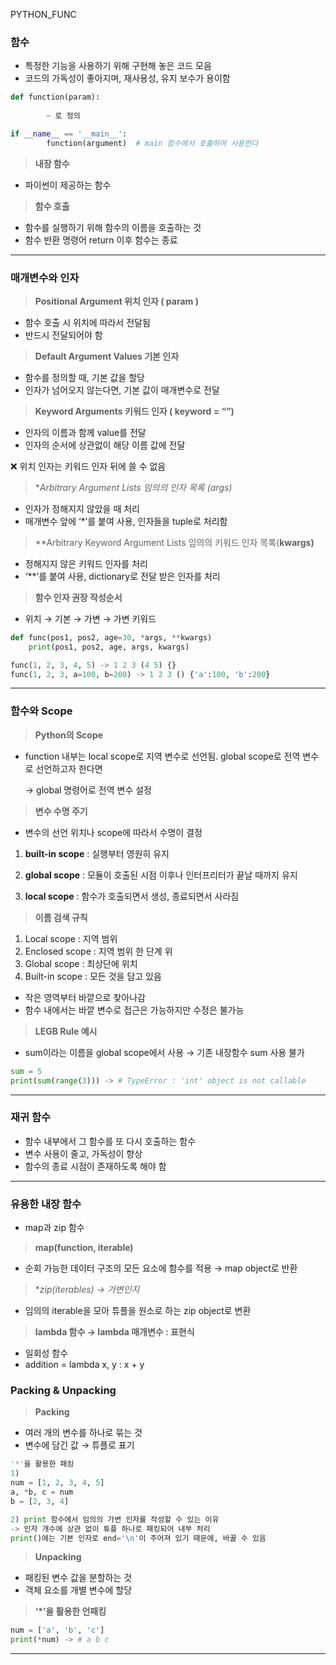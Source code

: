 PYTHON_FUNC
### 함수

- 특정한 기능을 사용하기 위해 구현해 놓은 코드 모음
- 코드의 가독성이 좋아지며, 재사용성, 유지 보수가 용이함

```python
def function(param):
		
		~ 로 정의

if __name__ == '__main__':
		function(argument)  # main 함수에서 호출하여 사용한다
```

> **내장 함수**
> 
- 파이썬이 제공하는 함수

> **함수 호출**
> 
- 함수를 실행하기 위해 함수의 이름을 호출하는 것
- 함수 반환 명령어 return 이후 함수는 종료

---

### 매개변수와 인자

> **Positional Argument 위치 인자 ( param )**
> 
- 함수 호출 시 위치에 따라서 전달됨
- 반드시 전달되어야 함

> **Default Argument Values 기본 인자**
> 
- 함수를 정의할 때, 기본 값을 할당
- 인자가 넘어오지 않는다면, 기본 값이 매개변수로 전달

> **Keyword Arguments 키워드 인자 ( keyword = “”)**
> 
- 인자의 이름과 함께 value를 전달
- 인자의 순서에 상관없이 해당 이름 값에 전달

❌ 위치 인자는 키워드 인자 뒤에 쓸 수 없음

> **Arbitrary Argument Lists 임의의 인자 목록 (*args)**
> 
- 인자가 정해지지 않았을 때 처리
- 매개변수 앞에 ‘*’를 붙여 사용, 인자들을 tuple로 처리함

> **Arbitrary Keyword Argument Lists 임의의 키워드 인자 목록(**kwargs)**
> 
- 정해지지 않은 키워드 인자를 처리
- ‘**’를 붙여 사용, dictionary로 전달 받은 인자를 처리

> **함수 인자 권장 작성순서**
> 
- 위치 → 기본 → 가변 → 가변 키워드

```python
def func(pos1, pos2, age=30, *args, **kwargs)
	print(pos1, pos2, age, args, kwargs)

func(1, 2, 3, 4, 5) -> 1 2 3 (4 5) {}
func(1, 2, 3, a=100, b=200) -> 1 2 3 () {'a':100, 'b':200}
```

---

### 함수와 Scope

> **Python의 Scope**
> 
- function 내부는 local scope로 지역 변수로 선언됨. global scope로 전역 변수로 선언하고자 한다면
    
    →  global 명령어로 전역 변수 설정
    

> **변수 수명 주기**
> 
- 변수의 선언 위치나 scope에 따라서 수명이 결정

1) **built-in scope** : 실행부터 영원히 유지

2) **global scope** : 모듈이 호출된 시점 이후나 인터프리터가 끝날 때까지 유지

3) **local scope** : 함수가 호출되면서 생성, 종료되면서 사라짐

> **이름 검색 규칙**
> 
1. Local scope : 지역 범위
2. Enclosed scope : 지역 범위 한 단계 위
3. Global scope : 최상단에 위치
4. Built-in scope : 모든 것을 담고 있음
- 작은 영역부터 바깥으로 찾아나감
- 함수 내에서는 바깥 변수로 접근은 가능하지만 수정은 불가능

> **LEGB Rule 예시**
> 
- sum이라는 이름을 global scope에서 사용 → 기존 내장함수 sum 사용 불가

```python
sum = 5
print(sum(range(3))) -> # TypeError : 'int' object is not callable
```

---

### 재귀 함수

- 함수 내부에서 그 함수를 또 다시 호출하는 함수
- 변수 사용이 줄고, 가독성이 향상
- 함수의 종료 시점이 존재하도록 해야 함

---

### 유용한 내장 함수

- map과 zip 함수

> **map(function, iterable)**
> 
- 순회 가능한 데이터 구조의 모든 요소에 함수를 적용 → map object로 반환

> **zip(*iterables) → 가변인지**
> 
- 임의의 iterable을 모아 튜플을 원소로 하는 zip object로 변환

> **lambda 함수 → lambda 매개변수 : 표현식**
> 
- 일회성 함수
- addition = lambda x, y : x + y

### Packing & Unpacking

> **Packing**
> 
- 여러 개의 변수를 하나로 묶는 것
- 변수에 담긴 값 → 튜플로 표기

```python
'*'을 활용한 패킹
1) 
num = [1, 2, 3, 4, 5]
a, *b, c = num
b = [2, 3, 4]

2) print 함수에서 임의의 가변 인자를 작성할 수 있는 이유
-> 인자 개수에 상관 없이 튜플 하나로 패킹되어 내부 처리
print()에는 기본 인자로 end='\n'이 주어져 있기 때문에, 바꿀 수 있음
```

> **Unpacking**
> 
- 패킹된 변수 값을 분할하는 것
- 객체 요소를 개별 변수에 할당

> **‘*’을 활용한 언패킹**
> 

```python
num = ['a', 'b', 'c']
print(*num) -> # a b c
```
---